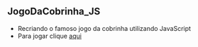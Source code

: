 ## JogoDaCobrinha_JS
 * Recriando o famoso jogo da cobrinha utilizando JavaScript
 * Para jogar clique [aqui](https://maxel-uds.github.io/JogoDaCobrinha_JS/)
